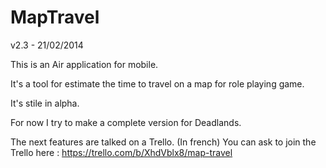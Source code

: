 MapTravel
=========

v2.3 - 21/02/2014

This is an Air application for mobile.

It's a tool for estimate the time to travel on a map for role playing game.

It's stile in alpha.

For now I try to make a complete version for Deadlands.

The next features are talked on a Trello. (In french)
You can ask to join the Trello here : https://trello.com/b/XhdVblx8/map-travel

